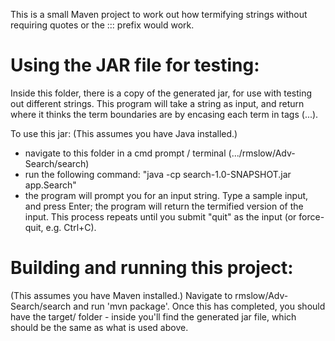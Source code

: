 This is a small Maven project to work out how termifying strings without requiring quotes or the ::: prefix would work.

Using the JAR file for testing:
====================================
Inside this folder, there is a copy of the generated jar, for use with testing out different strings. This program will take a string as input, and return where it thinks the term boundaries are by encasing each term in tags (<term>...</term>).

To use this jar:
(This assumes you have Java installed.)
- navigate to this folder in a cmd prompt / terminal (.../rmslow/Adv-Search/search)
- run the following command: "java -cp search-1.0-SNAPSHOT.jar app.Search"
- the program will prompt you for an input string. Type a sample input, and press Enter; the program will return the termified version of the input. 
This process repeats until you submit "quit" as the input (or force-quit, e.g. Ctrl+C).

Building and running this project:
====================================
(This assumes you have Maven installed.)
Navigate to rmslow/Adv-Search/search and run 'mvn package'.
Once this has completed, you should have the target/ folder - inside you'll find the generated jar file, which should be the same as what is used above.
